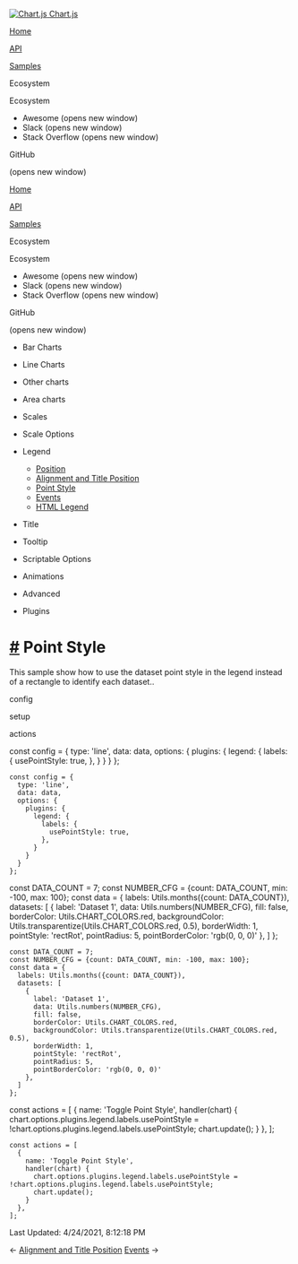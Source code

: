 <a href="/docs/3.2.0/" class="home-link router-link-active"><img src="/docs/3.2.0/favicon.ico" alt="Chart.js" class="logo" /> <span class="site-name can-hide">Chart.js</span></a>

<a href="/docs/3.2.0/" class="nav-link">Home</a>

<a href="/docs/3.2.0/api/" class="nav-link">API</a>

<a href="/docs/3.2.0/samples/" class="nav-link router-link-active">Samples</a>

<span class="title">Ecosystem</span> <span class="arrow down"></span>

<span class="title">Ecosystem</span> <span class="arrow right"></span>

-   Awesome
    <span class="sr-only">(opens new window)</span>
-   Slack
    <span class="sr-only">(opens new window)</span>
-   Stack Overflow
    <span class="sr-only">(opens new window)</span>

GitHub

<span class="sr-only">(opens new window)</span>

<a href="/docs/3.2.0/" class="nav-link">Home</a>

<a href="/docs/3.2.0/api/" class="nav-link">API</a>

<a href="/docs/3.2.0/samples/" class="nav-link router-link-active">Samples</a>

<span class="title">Ecosystem</span> <span class="arrow down"></span>

<span class="title">Ecosystem</span> <span class="arrow right"></span>

-   Awesome
    <span class="sr-only">(opens new window)</span>
-   Slack
    <span class="sr-only">(opens new window)</span>
-   Stack Overflow
    <span class="sr-only">(opens new window)</span>

GitHub

<span class="sr-only">(opens new window)</span>

-   Bar Charts <span class="arrow right"></span>

-   Line Charts <span class="arrow right"></span>

-   Other charts <span class="arrow right"></span>

-   Area charts <span class="arrow right"></span>

-   Scales <span class="arrow right"></span>

-   Scale Options <span class="arrow right"></span>

-   Legend <span class="arrow down"></span>

    -   <a href="/docs/3.2.0/samples/legend/position.html" class="sidebar-link">Position</a>
    -   <a href="/docs/3.2.0/samples/legend/title.html" class="sidebar-link">Alignment and Title Position</a>
    -   <a href="/docs/3.2.0/samples/legend/point-style.html" class="active sidebar-link">Point Style</a>
    -   <a href="/docs/3.2.0/samples/legend/events.html" class="sidebar-link">Events</a>
    -   <a href="/docs/3.2.0/samples/legend/html.html" class="sidebar-link">HTML Legend</a>

-   Title <span class="arrow right"></span>

-   Tooltip <span class="arrow right"></span>

-   Scriptable Options <span class="arrow right"></span>

-   Animations <span class="arrow right"></span>

-   Advanced <span class="arrow right"></span>

-   Plugins <span class="arrow right"></span>

<a href="#point-style" class="header-anchor">#</a> Point Style
==============================================================

This sample show how to use the dataset point style in the legend instead of a rectangle to identify each dataset..

config

setup

actions

<a href="https://github.com/chartjs/Chart.js/blob/master/docs/samples/legend/point-style.md" class="code-editor-tool fab fa-github fa-lg" title="View on GitHub"></a>

const config = { type: 'line', data: data, options: { plugins: { legend: { labels: { usePointStyle: true, }, } } } };

    const config = {
      type: 'line',
      data: data,
      options: {
        plugins: {
          legend: {
            labels: {
              usePointStyle: true,
            },
          }
        }
      }
    };

const DATA\_COUNT = 7; const NUMBER\_CFG = {count: DATA\_COUNT, min: -100, max: 100}; const data = { labels: Utils.months({count: DATA\_COUNT}), datasets: \[ { label: 'Dataset 1', data: Utils.numbers(NUMBER\_CFG), fill: false, borderColor: Utils.CHART\_COLORS.red, backgroundColor: Utils.transparentize(Utils.CHART\_COLORS.red, 0.5), borderWidth: 1, pointStyle: 'rectRot', pointRadius: 5, pointBorderColor: 'rgb(0, 0, 0)' }, \] };

    const DATA_COUNT = 7;
    const NUMBER_CFG = {count: DATA_COUNT, min: -100, max: 100};
    const data = {
      labels: Utils.months({count: DATA_COUNT}),
      datasets: [
        {
          label: 'Dataset 1',
          data: Utils.numbers(NUMBER_CFG),
          fill: false,
          borderColor: Utils.CHART_COLORS.red,
          backgroundColor: Utils.transparentize(Utils.CHART_COLORS.red, 0.5),
          borderWidth: 1,
          pointStyle: 'rectRot',
          pointRadius: 5,
          pointBorderColor: 'rgb(0, 0, 0)'
        },
      ]
    };

const actions = \[ { name: 'Toggle Point Style', handler(chart) { chart.options.plugins.legend.labels.usePointStyle = !chart.options.plugins.legend.labels.usePointStyle; chart.update(); } }, \];

    const actions = [
      {
        name: 'Toggle Point Style',
        handler(chart) {
          chart.options.plugins.legend.labels.usePointStyle = !chart.options.plugins.legend.labels.usePointStyle;
          chart.update();
        }
      },
    ];

<span class="prefix">Last Updated:</span> <span class="time">4/24/2021, 8:12:18 PM</span>

<span class="prev"> ← <a href="/docs/3.2.0/samples/legend/title.html" class="prev">Alignment and Title Position</a> </span> <span class="next"> [Events](/docs/3.2.0/samples/legend/events.html) → </span>
